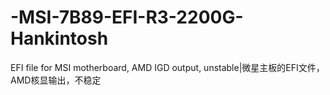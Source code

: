 # -MSI-7B89-EFI-R3-2200G-Hankintosh
EFI file for MSI motherboard, AMD IGD output, unstable|微星主板的EFI文件，AMD核显输出，不稳定
